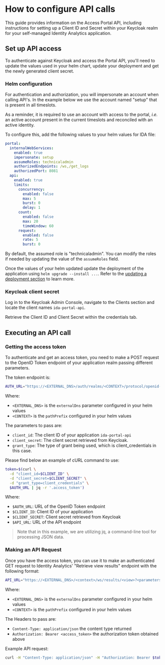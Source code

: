 # How to configure API calls

This guide provides information on the Access Portal API, including instructions for setting up a Client ID and Secret within your Keycloak realm for your self-managed Identity Analytics application.  

## Set up API access

To authenticate against Keycloak and access the Portal API, you'll need to update the values used in your helm chart, update your deployment and get the newly generated client secret.  

### Helm configuration  

For authentication and authorization, you will impersonate an account when calling API's. In the example below we use the account named "setup" that is present in all timeslots.  

As a reminder, it is required to use an account with access to the portal, _i.e._ an active account present in the current timeslots and reconciled with an active identity.  

To configure this, add the following values to your helm values for IDA file:  

```yaml
portal: 
  internalWebServices: 
    enabled: true 
    impersonate: setup 
    assumeRoles: technicaladmin 
    authorizedEndpoints: /ws,/get_logs 
    authorizedPort: 8081 
  api: 
    enabled: true 
    limits: 
      concurrency: 
        enabled: false 
        max: 5 
        burst: 0 
        delay: 1 
      count: 
        enabled: false 
        max: 20 
        timeWindow: 60 
      request: 
        enabled: false 
        rate: 5 
        burst: 0 
```

By default, the assumed role is "technicaladmin". You can modify the roles if needed by updating the value of the `assumeRoles` field.

Once the values of your helm updated update the deployment of the application using `helm upgrade --install ...`.  Refer to the [updating a deployment section](./index/#updating-a-deployment) to learn more. 

### Keycloak client secret

Log in to the Keycloak Admin Console, navigate to the Clients section and locate the client names `ida-portal-api`.

Retrieve the Client ID and Client Secret within the credentials tab.  

## Executing an API call

### Getting the access token

To authenticate and get an access token, you need to make a POST request to the OpenID Token endpoint of your application realm passing different parameters.

The token endpoint is:

```sh
AUTH_URL="https://<EXTERNAL_DNS>/auth/realms/<CONTEXT>/protocol/openid-connect/token"
```

Where:

- `<EXTERNAL_DNS>` is the `externalDns` parameter configured in your helm values
- `<CONTEXT>` is the `pathPrefix` configured in your helm values

The parameters to pass are:  

- `client_id`: The client ID of your application `ida-portal-api`
- `client_secret`: The client secret retrieved from Keycloak.
- `grant_type`: The type of grant being used, which is client_credentials in this case.

Please find below an example of cURL command to use:

```sh
token=$(curl \
  -d "client_id=$CLIENT_ID" \
  -d "client_secret=$CLIENT_SECRET" \
  -d "grant_type=client_credentials" \
  $AUTH_URL | jq -r '.access_token')
```

Where:  

- `$AUTH_URL`: URL of the OpenID Token endpoint
- `$CLIENT_ID`: Client ID of your application
- `$CLIENT_SECRET`: Client secret retrieved from Keycloak
- `$API_URL`: URL of the API endpoint

> Note that in this example, we are utilizing jq, a command-line tool for processing JSON data.  

### Making an API Request

Once you have the access token, you can use it to make an authenticated GET request to Identity Analytics' "Retrieve view results" endpoint with the following format:

```sh
API_URL="https://<EXTERNAL_DNS>/<context>/ws/results/<view>?<parameters>"
```

Where:

- `<EXTERNAL_DNS>` is the `externalDns` parameter configured in your helm values
- `<CONTEXT>` is the `pathPrefix` configured in your helm values

The Headers to pass are:  

- `Content-Type: application/json` the content type returned
- `Authorization: Bearer <access_token>` the authorization token obtained above

Example API request:

```sh
curl -H "Content-Type: application/json" -H "Authorization: Bearer $token" $API_URL 
```
